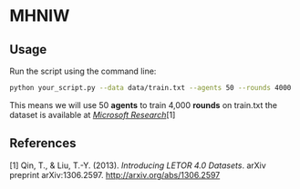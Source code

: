 # MHNIW
##  Usage

Run the script using the command line:

```bash
python your_script.py --data data/train.txt --agents 50 --rounds 4000
```
This means we will use 50 **agents** to train 4,000 **rounds** on train.txt
the dataset is available at [*Microsoft Research*](https://www.microsoft.com/en-us/research/project/mslr/)[1]



## References

[1] Qin, T., & Liu, T.-Y. (2013). *Introducing LETOR 4.0 Datasets*. arXiv preprint arXiv:1306.2597. http://arxiv.org/abs/1306.2597
